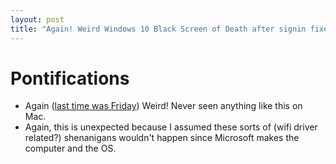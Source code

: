 ```yaml
---
layout: post
title: "Again! Weird Windows 10 Black Screen of Death after signin fixed by resetting network in Windows 10 safe mode"
---
```


# Pontifications

* Again ([last time was Friday](http://rolandtanglao.com/2019/03/01/windows-black-screen-of-death-afer-login-fixed-by-resetting-networking-safe-mode/)) Weird! Never seen anything like this on Mac.
* Again, this is unexpected because I assumed these sorts of (wifi driver related?) shenanigans wouldn't happen since Microsoft makes the computer and the OS.

